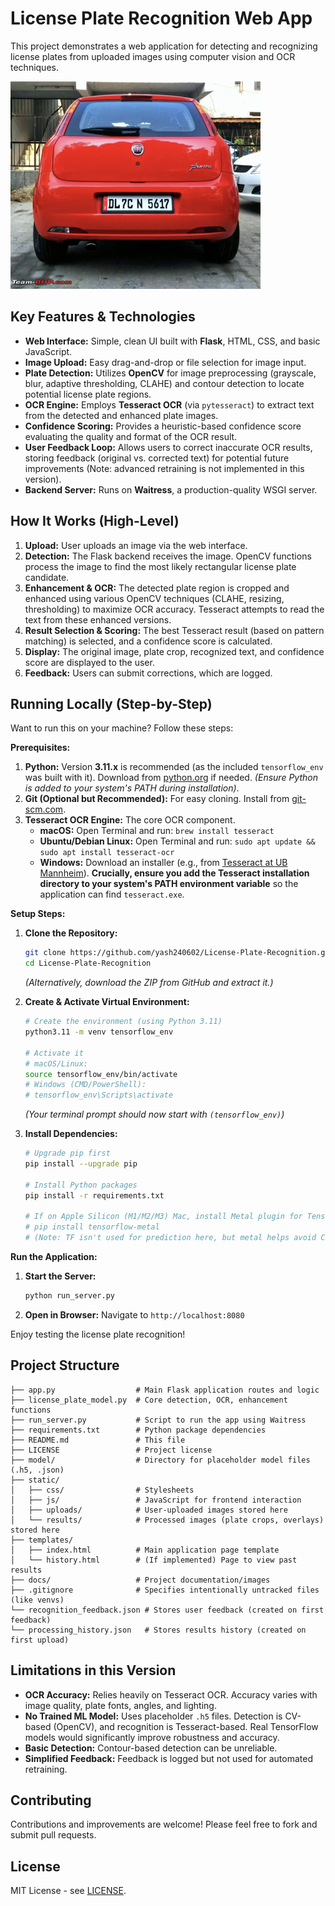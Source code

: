 # License Plate Recognition Web App

This project demonstrates a web application for detecting and recognizing license plates from uploaded images using computer vision and OCR techniques.

![License Plate Recognition Demo](docs/license_plate_demo.jpg)

## Key Features & Technologies

*   **Web Interface:** Simple, clean UI built with **Flask**, HTML, CSS, and basic JavaScript.
*   **Image Upload:** Easy drag-and-drop or file selection for image input.
*   **Plate Detection:** Utilizes **OpenCV** for image preprocessing (grayscale, blur, adaptive thresholding, CLAHE) and contour detection to locate potential license plate regions.
*   **OCR Engine:** Employs **Tesseract OCR** (via `pytesseract`) to extract text from the detected and enhanced plate images.
*   **Confidence Scoring:** Provides a heuristic-based confidence score evaluating the quality and format of the OCR result.
*   **User Feedback Loop:** Allows users to correct inaccurate OCR results, storing feedback (original vs. corrected text) for potential future improvements (Note: advanced retraining is not implemented in this version).
*   **Backend Server:** Runs on **Waitress**, a production-quality WSGI server.

## How It Works (High-Level)

1.  **Upload:** User uploads an image via the web interface.
2.  **Detection:** The Flask backend receives the image. OpenCV functions process the image to find the most likely rectangular license plate candidate.
3.  **Enhancement & OCR:** The detected plate region is cropped and enhanced using various OpenCV techniques (CLAHE, resizing, thresholding) to maximize OCR accuracy. Tesseract attempts to read the text from these enhanced versions.
4.  **Result Selection & Scoring:** The best Tesseract result (based on pattern matching) is selected, and a confidence score is calculated.
5.  **Display:** The original image, plate crop, recognized text, and confidence score are displayed to the user.
6.  **Feedback:** Users can submit corrections, which are logged.

## Running Locally (Step-by-Step)

Want to run this on your machine? Follow these steps:

**Prerequisites:**

1.  **Python:** Version **3.11.x** is recommended (as the included `tensorflow_env` was built with it). Download from [python.org](https://www.python.org/downloads/) if needed. *(Ensure Python is added to your system's PATH during installation)*.
2.  **Git (Optional but Recommended):** For easy cloning. Install from [git-scm.com](https://git-scm.com/).
3.  **Tesseract OCR Engine:** The core OCR component.
    *   **macOS:** Open Terminal and run: `brew install tesseract`
    *   **Ubuntu/Debian Linux:** Open Terminal and run: `sudo apt update && sudo apt install tesseract-ocr`
    *   **Windows:** Download an installer (e.g., from [Tesseract at UB Mannheim](https://github.com/UB-Mannheim/tesseract/wiki)). **Crucially, ensure you add the Tesseract installation directory to your system's PATH environment variable** so the application can find `tesseract.exe`.

**Setup Steps:**

1.  **Clone the Repository:**
    ```bash
    git clone https://github.com/yash240602/License-Plate-Recognition.git
    cd License-Plate-Recognition
    ```
    *(Alternatively, download the ZIP from GitHub and extract it.)*

2.  **Create & Activate Virtual Environment:**
    ```bash
    # Create the environment (using Python 3.11)
    python3.11 -m venv tensorflow_env

    # Activate it
    # macOS/Linux:
    source tensorflow_env/bin/activate
    # Windows (CMD/PowerShell):
    # tensorflow_env\Scripts\activate
    ```
    *(Your terminal prompt should now start with `(tensorflow_env)`)*

3.  **Install Dependencies:**
    ```bash
    # Upgrade pip first
    pip install --upgrade pip

    # Install Python packages
    pip install -r requirements.txt

    # If on Apple Silicon (M1/M2/M3) Mac, install Metal plugin for TensorFlow:
    # pip install tensorflow-metal 
    # (Note: TF isn't used for prediction here, but metal helps avoid CPU fallback warnings if TF loads)
    ```

**Run the Application:**

1.  **Start the Server:**
    ```bash
    python run_server.py
    ```

2.  **Open in Browser:** Navigate to `http://localhost:8080`

Enjoy testing the license plate recognition!

## Project Structure

```
├── app.py                  # Main Flask application routes and logic
├── license_plate_model.py  # Core detection, OCR, enhancement functions
├── run_server.py           # Script to run the app using Waitress
├── requirements.txt        # Python package dependencies
├── README.md               # This file
├── LICENSE                 # Project license
├── model/                  # Directory for placeholder model files (.h5, .json)
├── static/
│   ├── css/                # Stylesheets
│   ├── js/                 # JavaScript for frontend interaction
│   ├── uploads/            # User-uploaded images stored here
│   └── results/            # Processed images (plate crops, overlays) stored here
├── templates/
│   ├── index.html          # Main application page template
│   └── history.html        # (If implemented) Page to view past results
├── docs/                   # Project documentation/images
├── .gitignore              # Specifies intentionally untracked files (like venvs)
└── recognition_feedback.json # Stores user feedback (created on first feedback)
└── processing_history.json   # Stores results history (created on first upload)
```

## Limitations in this Version

*   **OCR Accuracy:** Relies heavily on Tesseract OCR. Accuracy varies with image quality, plate fonts, angles, and lighting.
*   **No Trained ML Model:** Uses placeholder `.h5` files. Detection is CV-based (OpenCV), and recognition is Tesseract-based. Real TensorFlow models would significantly improve robustness and accuracy.
*   **Basic Detection:** Contour-based detection can be unreliable.
*   **Simplified Feedback:** Feedback is logged but not used for automated retraining.

## Contributing

Contributions and improvements are welcome! Please feel free to fork and submit pull requests.

## License

MIT License - see [LICENSE](LICENSE).
